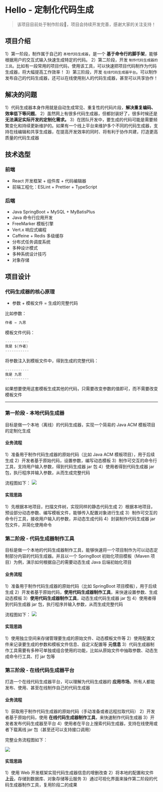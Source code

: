 # Hello - 定制化代码生成

> 该项目目前处于制作阶段🐣，项目会持续开发完善，感谢大家的关注支持！



## 项目介绍

1）第一阶段，制作属于自己的 `本地代码生成器`，是一个 **基于命令行的脚手架**，能够根据用户的交互式输入快速生成特定的代码。
2）第二阶段，开发 `制作代码生成器的工具`。比如有一段常用的项目代码，使用该工具，可以快速把项目代码制作为代码生成器，将大幅提高工作效率！
3）第三阶段，开发 `在线代码生成器平台`。可以制作发布自己的代码生成器，还可以在线使用别人的代码生成器，甚至可以共享协作！





## 解决的问题

1）代码生成器本身作用就是自动生成常见、重复性的代码片段，**解决重复编码、效率低下等问题**。
2）虽然网上有很多代码生成器，但都封装好了，很多时候还是 **无法满足实际开发的定制化需求。**
3）在团队开发中，要生成的代码可能是需要频繁变化和持续更新维护的。如果有一个线上平台来维护多个不同的代码生成器，支持在线编辑和共享生成器，在提高开发效率的同时、将有利于协作共建，打造更高质量的代码生成器





## 技术选型

### 前端

- React 开发框架 + 组件库 + 代码编辑器
- 前端工程化：ESLint + Prettier + TypeScript

### 后端

- Java SpringBoot + MySQL + MyBatisPlus
- Java 命令行应用开发
- FreeMarker 模板引擎
- Vert.x 响应式编程
- Caffeine + Redis 多级缓存
- 分布式任务调度系统
- 多种设计模式
- 多种系统设计技巧
- 对象存储



## 项目设计

### 代码生成器的核心原理

- 参数 + 模板文件 = 生成的完整代码

比如参数：

```java
作者 = 九思
```

模板文件代码：

```java
-----------
我是 ${作者}
-----------
```

将参数注入到模板文件中，得到生成的完整代码：

```java
-----------
我是 九思
-----------
```

如果想要使用这套模板生成其他的代码，只需要改变参数的值即可，而不需要改变模板文件

---



### 第一阶段 - 本地代码生成器

目标是做一个本地（离线）的代码生成器，实现一个简易的 Java ACM 模板项目的定制化生成

#### 业务流程

1）准备用于制作代码生成器的原始代码（比如 Java ACM 模板项目），用于后续生成
2）开发者基于原始代码，设置参数，编写动态模板
3）制作可交互的命令行工具，支持用户输入参数，得到代码生成器 jar 包
4）使用者得到代码生成器 jar 包，执行程序并输入参数，从而生成完整代码

流程图如下：
![](https://kolin-blog.oss-cn-shanghai.aliyuncs.com/blog/202311111807139.jpg)



#### 实现思路

1）先根据本地项目，扫描文件树，实现同样的静态代码生成
2）根据本地项目，预设部分动态参数、编写模板文件，能够传入配置对象进行生成
3）制作可交互的命令行工具，接收用户输入的参数，并动态生成代码
4）封装制作代码生成器 jar 包文件，并简化使用命令





### 第二阶段 - 代码生成器制作工具

目标是做一个本地的代码生成器制作工具，能够快速将一个项目制作为可以动态定制部分内容的代码生成器。并且以一个 SpringBoot 初始化项目模板（Maven 项目）为例，演示如何根据自己的需要动态生成 Java 后端初始化项目

#### 业务流程

1）准备用于制作代码生成器的原始代码（比如 SpringBoot 项目模板），用于后续生成
2）开发者基于原始代码，**使用代码生成器制作工具**，来快速设置参数、生成动态模板
3）**使用代码生成器制作工具**，动态生成代码生成器 jar 包
4）使用者得到代码生成器 jar 包，执行程序并输入参数，从而生成完整代码

流程图如下：
![](https://kolin-blog.oss-cn-shanghai.aliyuncs.com/blog/202311111807299.jpg)



#### 实现思路

1）使用独立空间来存储管理要生成的原始文件、动态模板文件等
2）使用配置文件来记录要生成的参数和模板文件信息、自定义配置等 **元信息**
3）代码生成器制作工具需要有多种可单独或组合使用的功能，比如从原始文件中抽取参数、动态生成命令行工具、打 jar 包等





### 第三阶段 - 在线代码生成器平台

打造一个在线代码生成器平台，可以理解为代码生成器的 **应用市场**。所有人都能发布、使用、甚至在线制作自己的代码生成器



#### 业务流程

1）获取用于制作代码生成器的原始代码（手动准备或者远程拉取代码）
2）开发者基于原始代码，使用 **在线代码生成器制作工具**，来快速制作代码生成器
3）开发者发布代码生成器至平台
4）使用者在平台上搜索代码生成器，支持在线使用或者下载离线 jar 包（甚至还可以支持接口调用）

完整业务流程图如下：

![](https://kolin-blog.oss-cn-shanghai.aliyuncs.com/blog/202311111807495.jpg)



#### 实现思路

1）使用 Web 开发框架实现代码生成器信息的增删改查
2）将本地的配置和文件 **上云**，存储到数据库、对象存储等云服务
3）通过可视化界面来操作第二阶段的代码生成器制作工具，复用阶段二的成果



